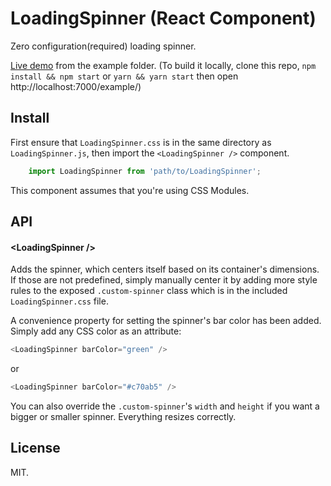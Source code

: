 # LoadingSpinner (React Component)

Zero configuration(required) loading spinner.

[Live demo](https://rawgit.com/nobleach/react-spinner/master/example/index.html) from the example folder. (To build it locally, clone this repo, `npm install && npm start` or `yarn && yarn start` then open http://localhost:7000/example/)

## Install

First ensure that `LoadingSpinner.css` is in the same directory as `LoadingSpinner.js`, then import the `<LoadingSpinner />` component.

```javascript
    import LoadingSpinner from 'path/to/LoadingSpinner';
```

This component assumes that you're using CSS Modules.

## API

#### &lt;LoadingSpinner />
Adds the spinner, which centers itself based on its container's dimensions. If those are not predefined, simply manually center it by adding more style rules to the exposed `.custom-spinner` class which is in the included `LoadingSpinner.css` file.

A convenience property for setting the spinner's bar color has been added.
Simply add any CSS color as an attribute:
```javascript
<LoadingSpinner barColor="green" />
```
or
```javascript
<LoadingSpinner barColor="#c70ab5" />
```

You can also override the `.custom-spinner`'s `width` and `height` if you want a bigger or smaller spinner. Everything resizes correctly.

## License

MIT.
